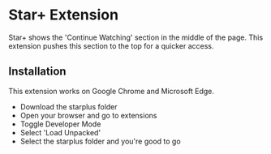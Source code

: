# Star+ Extension

Star+ shows the 'Continue Watching' section in the middle of the page. This extension pushes this section to the top for a quicker access.

## Installation

This extension works on Google Chrome and Microsoft Edge.

- Download the starplus folder
- Open your browser and go to extensions 
- Toggle Developer Mode
- Select 'Load Unpacked'
- Select the starplus folder and you're good to go